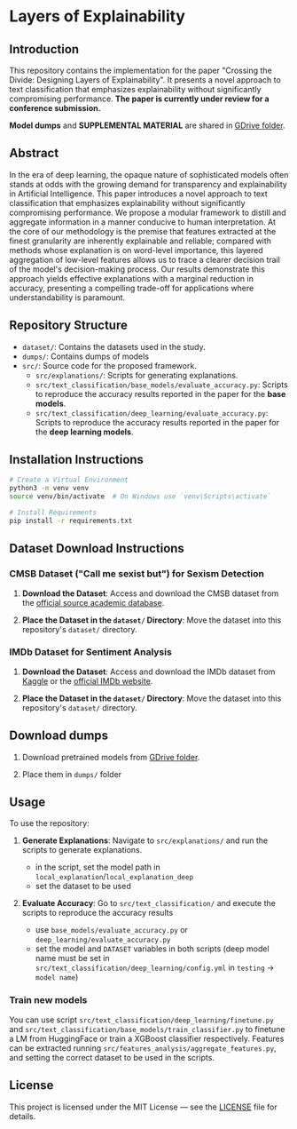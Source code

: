 # Layers of Explainability

## Introduction

This repository contains the implementation for the paper "Crossing the Divide: Designing Layers of Explainability". It
presents a novel approach to text classification that emphasizes explainability without significantly compromising
performance. **The paper is currently under review for a conference submission.**

**Model dumps** and **SUPPLEMENTAL MATERIAL** are
shared in [GDrive folder](https://drive.google.com/drive/folders/1X7ZHkWA2lCruGEU5ifCfleEysHv3h1jb?usp=sharing).

## Abstract

In the era of deep learning, the opaque nature of sophisticated models often stands at odds with the growing demand for
transparency and explainability in Artificial Intelligence. This paper introduces a novel approach to text
classification that emphasizes explainability without significantly compromising performance. We propose a modular
framework to distill and aggregate information in a manner conducive to human interpretation. At the core of our
methodology is the premise that features extracted at the finest granularity are inherently explainable and reliable;
compared with methods whose explanation is on word-level importance, this layered aggregation of low-level features
allows us to trace a clearer decision trail of the model's decision-making process. Our results demonstrate this
approach yields effective explanations with a marginal reduction in accuracy, presenting a compelling trade-off for
applications where understandability is paramount.

## Repository Structure

- `dataset/`: Contains the datasets used in the study.
- `dumps/`: Contains dumps of models
- `src/`: Source code for the proposed framework.
    - `src/explanations/`: Scripts for generating explanations.
    - `src/text_classification/base_models/evaluate_accuracy.py`: Scripts to reproduce the accuracy results reported in
      the paper for the **base models**.
    - `src/text_classification/deep_learning/evaluate_accuracy.py`: Scripts to reproduce the accuracy results reported
      in the paper for the **deep learning models**.

## Installation Instructions

```bash
# Create a Virtual Environment
python3 -m venv venv
source venv/bin/activate  # On Windows use `venv\Scripts\activate`

# Install Requirements
pip install -r requirements.txt
```

## Dataset Download Instructions

### CMSB Dataset ("Call me sexist but") for Sexism Detection

1. **Download the Dataset**: Access and download the CMSB dataset from
   the [official source academic database](https://search.gesis.org/research_data/SDN-10.7802-2251).

2. **Place the Dataset in the `dataset/` Directory**: Move the dataset into this repository's `dataset/` directory.

### IMDb Dataset for Sentiment Analysis

1. **Download the Dataset**: Access and download the IMDb dataset
   from [Kaggle](https://www.kaggle.com/columbine/imdb-dataset-sentiment-analysis-in-csv-format) or
   the [official IMDb website](https://www.imdb.com/interfaces/).

2. **Place the Dataset in the `dataset/` Directory**: Move the dataset into this repository's `dataset/` directory.

## Download dumps

1. Download pretrained models
   from [GDrive folder](https://drive.google.com/drive/folders/1X7ZHkWA2lCruGEU5ifCfleEysHv3h1jb?usp=sharing).

2. Place them in `dumps/` folder

## Usage

To use the repository:

1. **Generate Explanations**: Navigate to `src/explanations/` and run the scripts to generate explanations.
    - in the script, set the model path in `local_explanation`/`local_explanation_deep`
    - set the dataset to be used

2. **Evaluate Accuracy**: Go to `src/text_classification/` and execute the scripts to reproduce the accuracy results
    - use `base_models/evaluate_accuracy.py` or `deep_learning/evaluate_accuracy.py`
    - set the model and `DATASET` variables in both scripts (deep model name must be set
      in `src/text_classification/deep_learning/config.yml` in `testing` -> `model name`)

### Train new models

You can use script `src/text_classification/deep_learning/finetune.py`
and `src/text_classification/base_models/train_classifier.py` to finetune a LM from HuggingFace or train a XGBoost
classifier respectively.
Features can be extracted running `src/features_analysis/aggregate_features.py`, and setting the correct dataset to be
used in the scripts.

## License

This project is licensed under the MIT License — see the [LICENSE](LICENSE) file for details.
